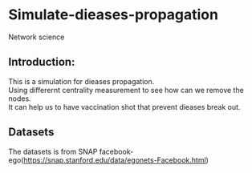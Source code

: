 # Simulate-dieases-propagation
Network science

## Introduction:
This is a simulation for dieases propagation.<br>
Using differernt centrality measurement to see how can we remove the nodes. <br>
It can help us to have vaccination shot that prevent dieases break out.<br>

## Datasets
The datasets is from SNAP facebook-ego(https://snap.stanford.edu/data/egonets-Facebook.html)
